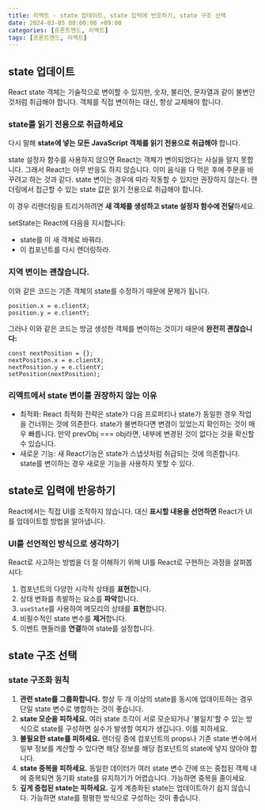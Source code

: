 ```yaml
---
title: 리액트 - state 업데이트, state 입력에 반응하기, state 구조 선택
date: 2024-03-05 00:00:00 +09:00
categories: [프론트엔드, 리액트]
tags: [프론트엔드, 리액트]
---
```


## state 업데이트

React state 객체는 기술적으로 변이할 수 있지만, 숫자, 불리언, 문자열과 같이 불변인 것처럼 취급해야 합니다. 객체를 직접 변이하는 대신, 항상 교체해야 합니다.

### state를 읽기 전용으로 취급하세요

다시 말해 **state에 넣는 모든 JavaScript 객체를 읽기 전용으로 취급해야** 합니다.

state 설정자 함수를 사용하지 않으면 React는 객체가 변이되었다는 사실을 알지 못합니다. 그래서 React는 아무 반응도 하지 않습니다. 이미 음식을 다 먹은 후에 주문을 바꾸려고 하는 것과 같다. state 변이는 경우에 따라 작동할 수 있지만 권장하지 않는다. 렌더링에서 접근할 수 있는 state 값은 읽기 전용으로 취급해야 합니다.

이 경우 리렌더링을 트리거하려면 **새 객체를 생성하고 state 설정자 함수에 전달**하세요.

setState는 React에 다음을 지시합니다:

- state를 이 새 객체로 바꿔라.
- 이 컴포넌트를 다시 렌더링하라.

### 지역 변이는 괜찮습니다.

이와 같은 코드는 기존 객체의 state를 수정하기 때문에 문제가 됩니다.

```
position.x = e.clientX;
position.y = e.clientY;
```

그러나 이와 같은 코드는 방금 생성한 객체를 변이하는 것이기 때문에 **완전히 괜찮습니다:**

```
const nextPosition = {};
nextPosition.x = e.clientX;
nextPosition.y = e.clientY;
setPosition(nextPosition);
```

### 리액트에서 state 변이를 권장하지 않는 이유

- 최적화: React 최적화 전략은 state가 다음 프로퍼티나 state가 동일한 경우 작업을 건너뛰는 것에 의존한다. state가 불변하다면 변경이 있었는지 확인하는 것이 매우 빠릅니다. 만약 prevObj === obj라면, 내부에 변경된 것이 없다는 것을 확신할 수 있습니다.
- 새로운 기능: 새 React기능은 state가 스냅샷처럼 취급되는 것에 의존합니다. state를 변이하는 경우 새로운 기능을 사용하지 못할 수 있다.

## state로 입력에 반응하기

React에서는 직접 UI를 조작하지 않습니다. 대신 **표시할 내용을 선언하면** React가 UI를 업데이트할 방법을 알아냅니다.

### UI를 선언적인 방식으로 생각하기

React로 사고하는 방법을 더 잘 이해하기 위해 UI를 React로 구현하는 과정을 살펴봅시다:

1. 컴포넌트의 다양한 시각적 상태를 **표현**합니다.
2. 상태 변화를 촉발하는 요소를 **파악**합니다.
3. `useState`를 사용하여 메모리의 상태를 **표현**합니다.
4. 비필수적인 state 변수를 **제거**합니다.
5. 이벤트 핸들러를 **연결**하여 state를 설정합니다.

## state 구조 선택

### state 구조화 원칙

1. **관련 state를 그룹화합니다.** 항상 두 개 이상의 state를 동시에 업데이트하는 경우 단일 state 변수로 병합하는 것이 좋습니다.
2. **state 모순을 피하세요.** 여러 state 조각이 서로 모순되거나 '불일치'할 수 있는 방식으로 state를 구성하면 실수가 발생할 여지가 생깁니다. 이를 피하세요.
3. **불필요한 state를 피하세요.** 렌더링 중에 컴포넌트의 props나 기존 state 변수에서 일부 정보를 계산할 수 있다면 해당 정보를 해당 컴포넌트의 state에 넣지 않아야 합니다.
4. **state 중복을 피하세요.** 동일한 데이터가 여러 state 변수 간에 또는 중첩된 객체 내에 중복되면 동기화 state를 유지하기가 어렵습니다. 가능하면 중복을 줄이세요.
5. **깊게 중첩된 state는 피하세요.** 깊게 계층화된 state는 업데이트하기 쉽지 않습니다. 가능하면 state를 평평한 방식으로 구성하는 것이 좋습니다.

